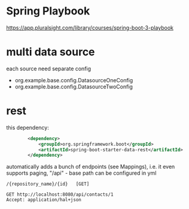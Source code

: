 Spring Playbook
===============
https://app.pluralsight.com/library/courses/spring-boot-3-playbook

multi data source
=================
each source need separate config
* org.example.base.config.DatasourceOneConfig
* org.example.base.config.DatasourceTwoConfig

rest
=================
this dependency:
```xml
        <dependency>
            <groupId>org.springframework.boot</groupId>
            <artifactId>spring-boot-starter-data-rest</artifactId>
        </dependency>
```
automatically adds a bunch of endpoints (see Mappings), i.e.
it even supports paging, "/api" - base path can be configured in yml
```
/{repository_name}/{id}   [GET]
```
```http request
GET http://localhost:8080/api/contacts/1
Accept: application/hal+json
```

